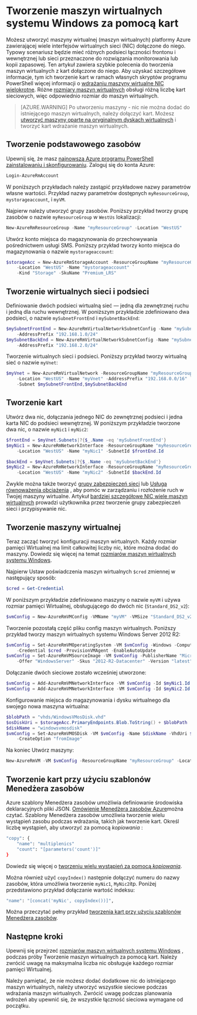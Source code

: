<properties
   pageTitle="Tworzenie maszyn wirtualnych systemu Windows przy użyciu kart | Microsoft Azure"
   description="Dowiedz się, jak utworzyć maszyn wirtualnych systemu Windows przy użyciu kart dołączone do niej przy użyciu szablonów programu PowerShell Azure lub Menedżer zasobów."
   services="virtual-machines-windows"
   documentationCenter=""
   authors="iainfoulds"
   manager="timlt"
   editor=""/>

<tags
   ms.service="virtual-machines-windows"
   ms.devlang="na"
   ms.topic="article"
   ms.tgt_pltfrm="vm-windows"
   ms.workload="infrastructure"
   ms.date="10/27/2016"
   ms.author="iainfou"/>

# <a name="creating-a-windows-vm-with-multiple-nics"></a>Tworzenie maszyn wirtualnych systemu Windows za pomocą kart
Możesz utworzyć maszyny wirtualnej (maszyn wirtualnych) platformy Azure zawierającej wiele interfejsów wirtualnych sieci (NIC) dołączone do niego. Typowy scenariusz będzie mieć różnych podsieci łączności frontonu i wewnętrznej lub sieci przeznaczone do rozwiązania monitorowania lub kopii zapasowej. Ten artykuł zawiera szybkie polecenia do tworzenia maszyn wirtualnych z kart dołączone do niego. Aby uzyskać szczegółowe informacje, tym ich tworzenie kart w ramach własnych skryptów programu PowerShell więcej informacji o [wdrażaniu maszyny wirtualne NIC wielokrotne](../virtual-network/virtual-network-deploy-multinic-arm-ps.md). Różne [rozmiary maszyn wirtualnych](virtual-machines-windows-sizes.md) obsługi różną liczbę kart sieciowych, więc odpowiednio rozmiar do maszyn wirtualnych.

>[AZURE.WARNING] Po utworzeniu maszyny - nic nie można dodać do istniejącego maszyn wirtualnych, należy dołączyć kart. Możesz [utworzyć maszyny oparte na oryginalnym dyskach wirtualnych](virtual-machines-windows-vhd-copy.md) i tworzyć kart wdrażanie maszyn wirtualnych.

## <a name="create-core-resources"></a>Tworzenie podstawowego zasobów
Upewnij się, że masz [najnowszą Azure programu PowerShell zainstalowaniu i skonfigurowaniu](../powershell-install-configure.md). Zaloguj się do konta Azure:

```powershell
Login-AzureRmAccount
```

W poniższych przykładach należy zastąpić przykładowe nazwy parametrów własne wartości. Przykład nazwy parametrów dostępnych `myResourceGroup`, `mystorageaccount`, i `myVM`.

Najpierw należy utworzyć grupy zasobów. Poniższy przykład tworzy grupę zasobów o nazwie `myResourceGroup` w `WestUs` lokalizacji:

```powershell
New-AzureRmResourceGroup -Name "myResourceGroup" -Location "WestUS"
```

Utwórz konto miejsca do magazynowania do przechowywania pośrednictwem usługi SMS. Poniższy przykład tworzy konto miejsca do magazynowania o nazwie `mystorageaccount`:

```powershell
$storageAcc = New-AzureRmStorageAccount -ResourceGroupName "myResourceGroup" `
    -Location "WestUS" -Name "mystorageaccount" `
    -Kind "Storage" -SkuName "Premium_LRS" 
```

## <a name="create-virtual-network-and-subnets"></a>Tworzenie wirtualnych sieci i podsieci
Definiowanie dwóch podsieci wirtualną sieć — jedną dla zewnętrznej ruchu i jedną dla ruchu wewnętrznej. W poniższym przykładzie zdefiniowano dwa podsieci, o nazwie `mySubnetFrontEnd` i `mySubnetBackEnd`:

```powershell
$mySubnetFrontEnd = New-AzureRmVirtualNetworkSubnetConfig -Name "mySubnetFrontEnd" `
    -AddressPrefix "192.168.1.0/24"
$mySubnetBackEnd = New-AzureRmVirtualNetworkSubnetConfig -Name "mySubnetBackEnd" `
    -AddressPrefix "192.168.2.0/24"
```

Tworzenie wirtualnych sieci i podsieci. Poniższy przykład tworzy wirtualną sieć o nazwie `myVnet`:

```powershell
$myVnet = New-AzureRmVirtualNetwork -ResourceGroupName "myResourceGroup" `
    -Location "WestUS" -Name "myVnet" -AddressPrefix "192.168.0.0/16" `
    -Subnet $mySubnetFrontEnd,$mySubnetBackEnd
```


## <a name="create-multiple-nics"></a>Tworzenie kart
Utwórz dwa nic, dołączania jednego NIC do zewnętrznej podsieci i jedna karta NIC do podsieci wewnętrznej. W poniższym przykładzie tworzone dwa nic, o nazwie `myNic1` i `myNic2`:

```powershell
$frontEnd = $myVnet.Subnets|?{$_.Name -eq 'mySubnetFrontEnd'}
$myNic1 = New-AzureRmNetworkInterface -ResourceGroupName "myResourceGroup" `
    -Location "WestUS" -Name "myNic1" -SubnetId $frontEnd.Id

$backEnd = $myVnet.Subnets|?{$_.Name -eq 'mySubnetBackEnd'}
$myNic2 = New-AzureRmNetworkInterface -ResourceGroupName "myResourceGroup" `
    -Location "WestUS" -Name "myNic2" -SubnetId $backEnd.Id
```

Zwykle można także tworzyć [grupy zabezpieczeń sieci](../virtual-network/virtual-networks-nsg.md) lub [Usługa równoważenia obciążenia](../load-balancer/load-balancer-overview.md) , aby pomóc w zarządzaniu i rozłożenie ruch w Twojej maszyny wirtualne. Artykuł [bardziej szczegółowe NIC wiele maszyn wirtualnych](../virtual-network/virtual-network-deploy-multinic-arm-ps.md) prowadzi użytkownika przez tworzenie grupy zabezpieczeń sieci i przypisywanie nic.


## <a name="create-the-virtual-machine"></a>Tworzenie maszyny wirtualnej
Teraz zacząć tworzyć konfiguracji maszyn wirtualnych. Każdy rozmiar pamięci Wirtualnej ma limit całkowitej liczby nic, które można dodać do maszyny. Dowiedz się więcej na temat [rozmiarów maszyn wirtualnych systemu Windows](virtual-machines-windows-sizes.md). 

Najpierw Ustaw poświadczenia maszyn wirtualnych `$cred` zmiennej w następujący sposób:

```powershell
$cred = Get-Credential
```

W poniższym przykładzie zdefiniowano maszyny o nazwie `myVM` i używa rozmiar pamięci Wirtualnej, obsługującego do dwóch nic (`Standard_DS2_v2`):

```powershell
$vmConfig = New-AzureRmVMConfig -VMName "myVM" -VMSize "Standard_DS2_v2"
```

Tworzenie pozostałą część pliku config maszyn wirtualnych. Poniższy przykład tworzy maszyn wirtualnych systemu Windows Server 2012 R2:

```powershell
$vmConfig = Set-AzureRmVMOperatingSystem -VM $vmConfig -Windows -ComputerName Te"MyVM" `
    -Credential $cred -ProvisionVMAgent -EnableAutoUpdate
$vmConfig = Set-AzureRmVMSourceImage -VM $vmConfig -PublisherName "MicrosoftWindowsServer" `
    -Offer "WindowsServer" -Skus "2012-R2-Datacenter" -Version "latest"
```

Dołączanie dwóch sieciowe zostało wcześniej utworzone:

```powershell
$vmConfig = Add-AzureRmVMNetworkInterface -VM $vmConfig -Id $myNic1.Id -Primary
$vmConfig = Add-AzureRmVMNetworkInterface -VM $vmConfig -Id $myNic2.Id
```

Konfigurowanie miejsca do magazynowania i dysku wirtualnego dla swojego nowa maszyna wirtualna:

```powershell
$blobPath = "vhds/WindowsVMosDisk.vhd"
$osDiskUri = $storageAcc.PrimaryEndpoints.Blob.ToString() + $blobPath
$diskName = "windowsvmosdisk"
$vmConfig = Set-AzureRmVMOSDisk -VM $vmConfig -Name $diskName -VhdUri $osDiskUri `
    -CreateOption "fromImage"
```

Na koniec Utwórz maszyny:

```powershell
New-AzureRmVM -VM $vmConfig -ResourceGroupName "myResourceGroup" -Location "WestUS"
```

## <a name="creating-multiple-nics-using-resource-manager-templates"></a>Tworzenie kart przy użyciu szablonów Menedżera zasobów
Azure szablony Menedżera zasobów umożliwia definiowanie środowiska deklaracyjnych pliki JSON. [Omówienie Menedżera zasobów Azure](../azure-resource-manager/resource-group-overview.md)można czytać. Szablony Menedżera zasobów umożliwia tworzenie wielu wystąpień zasobu podczas wdrażania, takich jak tworzenie kart. Określ liczbę wystąpień, aby utworzyć za pomocą *kopiowania* :

```bash
"copy": {
    "name": "multiplenics"
    "count": "[parameters('count')]"
}
```

Dowiedz się więcej o [tworzeniu wielu wystąpień za pomocą *kopiowania*](../resource-group-create-multiple.md). 

Można również użyć `copyIndex()` następnie dołączyć numeru do nazwy zasobów, która umożliwia tworzenie `myNic1`, `MyNic2`itp. Poniżej przedstawiono przykład dołączanie wartość indeksu:

```bash
"name": "[concat('myNic', copyIndex())]", 
```

Można przeczytać pełny przykład [tworzenia kart przy użyciu szablonów Menedżera zasobów](../virtual-network/virtual-network-deploy-multinic-arm-template.md).

## <a name="next-steps"></a>Następne kroki
Upewnij się przejrzeć [rozmiarów maszyn wirtualnych systemu Windows](virtual-machines-windows-sizes.md) , podczas próby Tworzenie maszyn wirtualnych za pomocą kart. Należy zwrócić uwagę na maksymalna liczba nic obsługuje każdego rozmiar pamięci Wirtualnej. 

Należy pamiętać, że nie możesz dodać dodatkowe nic do istniejącego maszyn wirtualnych, należy utworzyć wszystkie sieciowe podczas wdrażania maszyn wirtualnych. Zwrócić uwagę podczas planowania wdrożeń aby upewnić się, że wszystkie łączność sieciowa wymagane od początku.